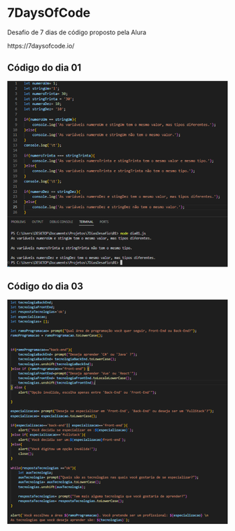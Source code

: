 # 7DaysOfCode
<p> Desafio de 7 dias de código proposto pela Alura</p>
https://7daysofcode.io/
<br>

## Código do dia 01

![primeiroDia](https://github.com/tuliusalves/7DaysOfCode/blob/main/screens/Dia%2001.PNG)

## Código do dia 03

![terceiroDia](https://github.com/tuliusalves/7DaysOfCode/blob/main/screens/Dia03.PNG)
